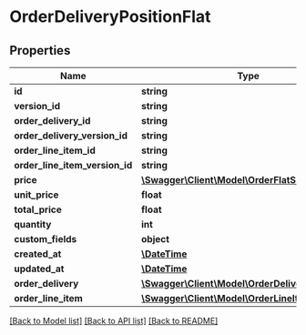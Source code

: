 # OrderDeliveryPositionFlat

## Properties
Name | Type | Description | Notes
------------ | ------------- | ------------- | -------------
**id** | **string** |  | [optional] 
**version_id** | **string** |  | [optional] 
**order_delivery_id** | **string** |  | 
**order_delivery_version_id** | **string** |  | [optional] 
**order_line_item_id** | **string** |  | 
**order_line_item_version_id** | **string** |  | [optional] 
**price** | [**\Swagger\Client\Model\OrderFlatShippingCosts**](OrderFlatShippingCosts.md) |  | [optional] 
**unit_price** | **float** |  | [optional] 
**total_price** | **float** |  | [optional] 
**quantity** | **int** |  | [optional] 
**custom_fields** | **object** |  | [optional] 
**created_at** | [**\DateTime**](\DateTime.md) |  | 
**updated_at** | [**\DateTime**](\DateTime.md) |  | [optional] 
**order_delivery** | [**\Swagger\Client\Model\OrderDeliveryFlat**](OrderDeliveryFlat.md) |  | [optional] 
**order_line_item** | [**\Swagger\Client\Model\OrderLineItemFlat**](OrderLineItemFlat.md) |  | [optional] 

[[Back to Model list]](../../README.md#documentation-for-models) [[Back to API list]](../../README.md#documentation-for-api-endpoints) [[Back to README]](../../README.md)

